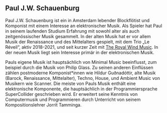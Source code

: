 ## Paul J.W. Schauenburg

Paul J.W. Schauenburg ist ein in Amsterdam lebender Blockflötist und Komponist mit einem Interesse an elektronischer Musik. Als Spieler hat Paul in seinem laufenden Studium Erfahrung mit sowohl alter als auch zeitgenössischer Musik gesammelt. In der alten Musik hat er vor allem Musik der Renaissance und des Mittelalters gespielt, mit dem Trio „Le Réveil“, aktiv 2018-2021, und seit kurzer Zeit mit [The Royal Wind Music](https://www.royalwindmusic.org). In der neuen Musik liegt sein Interesse primär in der elektronischen Musik.

Pauls eigene Musik ist hauptsächlich von Minimal Music beeinflusst, zum beispiel durch die Musik von Philip Glass. Zu seinen anderen Einflüssen zählen postmoderne Komponist*innen wie Hildur Guðnadóttir, alte Musik (Barock, Renaissance, Mittelalter), Techno, House, und Ambient Music von Musikern wie Scanner. Die meiste von Pauls Musik enthält eine elektronische Komponente, die hauptsächlich in der Programmiersprache SuperCollider geschrieben wird. Er erweitert seine Kenntnis von Computermusik und Programmieren durch Unterricht von seinem Kompositionslehrer Jorrit Tamminga.
